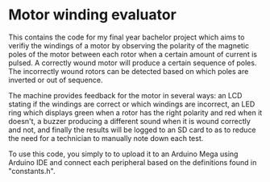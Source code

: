 # Motor winding evaluator
This contains the code for my final year bachelor project which aims to verifiy the windings of a motor by observing the polarity of the magnetic poles of the motor between each rotor when a certain amount of current is pulsed. A correctly wound motor will produce a certain sequence of poles. The incorrectly wound rotors can be detected based on which poles are inverted or out of sequence.

The machine provides feedback for the motor in several ways: an LCD stating if the windings are correct or which windings are incorrect, an LED ring which displays green when a rotor has the right polarity and red when it doesn't, a buzzer producing a different sound when it is wound correctly and not, and finally the results will be logged to an SD card to as to reduce the need for a technician to manually note down each test.

To use this code, you simply to to upload it to an Arduino Mega using Arduino IDE and connect each peripheral based on the definitions found in "constants.h".
